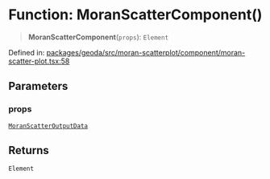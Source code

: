 # Function: MoranScatterComponent()

> **MoranScatterComponent**(`props`): `Element`

Defined in: [packages/geoda/src/moran-scatterplot/component/moran-scatter-plot.tsx:58](https://github.com/GeoDaCenter/openassistant/blob/a9f2271d1019f6c25c10dd4b3bdb64fcf16999b2/packages/geoda/src/moran-scatterplot/component/moran-scatter-plot.tsx#L58)

## Parameters

### props

[`MoranScatterOutputData`](../type-aliases/MoranScatterOutputData.md)

## Returns

`Element`
